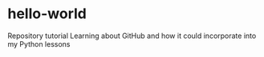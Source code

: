 # hello-world
Repository tutorial
Learning about GitHub and how it could incorporate into my Python lessons
